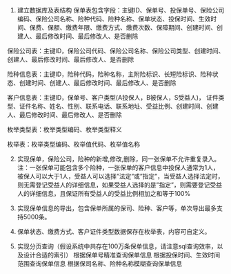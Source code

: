 1.	建立数据库及表结构
保单表包含字段：主键ID、保单号、投保单号、保险公司编码、保险公司名称、险种代码、险种名称、保单状态、投保时间、生效时间、保费、保额、缴费年限、缴费方式、缴费次数、保障期间、创建时间、创建人、最后修改时间、最后修改人、是否删除

保险公司表：主键ID，保险公司代码、保险公司名称、保险公司类型、创建时间、创建人、最后修改时间、最后修改人、是否删除

险种信息表：主键ID，险种代码，险种名称，主附险标识、长短险标识、险种状态、创建时间、创建人、最后修改时间、最后修改人、是否删除

客户信息表：主键ID，保单号、客户类型(A投保人，B被保人，S受益人)，
证件类型、证件名称、姓名、性别、联系电话、联系地址、受益比例、创建时间、创建人、最后修改时间、最后修改人、是否删除

枚举类型表：枚举类型编码、枚举类型释义

枚举表：枚举类型编码、枚举值代码、枚举值名称

2.	实现保单，保险公司，险种的新增,修改,删除，同一张保单不允许重复录入。
注：一张保单可能包含多个险种，一张保单的客户信息中投保人通常为1人，被保人可以大于1人，受益人可以选择”法定”或”指定”，当受益人选择法定时，则无需登记受益人的详细信息，如果受益人选择的是”指定”，则需要登记受益人的详细信息，且保证所有受益人的受益比例相加之和等于100%

3.	实现保单信息的导出，包含保单所属的保司、险种、客户等，单次导出最多支持5000条。
  
5.	保单状态、缴费方式、客户证件类型数据保存在枚举表，内容可自定义。
   
7.	实现分页查询（假设系统中共存在100万条保单信息，请注意sql查询效率，以及设计合适的索引）
根据保单号精准查询保单信息
根据投保时间、生效时间范围查询保单信息
根据保司名称、险种名称模糊查询保单信息
